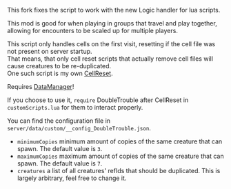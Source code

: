 This fork fixes the script to work with the new Logic handler for lua scripts.

This mod is good for when playing in groups that travel and play together, allowing for encounters to be scaled up for multiple players.

This script only handles cells on the first visit, resetting if the cell file was not present on server startup.  
That means, that only cell reset scripts that actually remove cell files will cause creatures to be re-duplicated.  
One such script is my own [CellReset](https://github.com/tes3mp-scripts/CellReset).

Requires [DataManager](https://github.com/tes3mp-scripts/DataManager)!

If you choose to use it, `require` DoubleTrouble after CellReset in `customScripts.lua` for them to interact properly.

You can find the configuration file in `server/data/custom/__config_DoubleTrouble.json`.
* `minimumCopies` minimum amount of copies of the same creature that can spawn. The default value is `3`.
* `maximumCopies` maximum amount of copies of the same creature that can spawn. The default value is `7`.
* `creatures` a list of all creatures' refIds that should be duplicated. This is largely arbitrary, feel free to change it.
